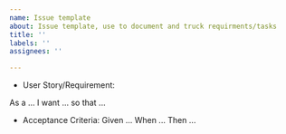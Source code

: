 ```yaml
---
name: Issue template
about: Issue template, use to document and truck requirments/tasks
title: ''
labels: ''
assignees: ''

---
```


- User Story/Requirement:

As a ... I want ... so that ...

- Acceptance Criteria:
Given ...
When ...
Then ...
